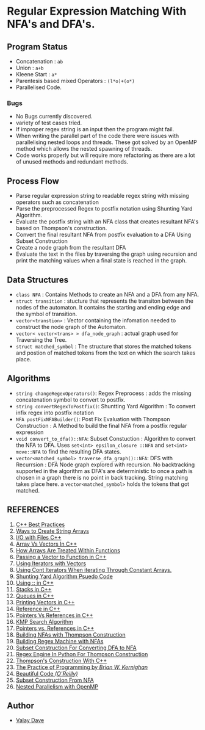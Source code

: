 # Regular Expression Matching With NFA's and DFA's. 

## Program Status 
- Concatenation : `ab`
- Union : `a+b`
- Kleene Start : `a*`
- Parentesis based mixed Operators : `(l*o)+(o*)`
- Parallelised Code. 

### Bugs
- No Bugs currently discovered. 
- variety of test cases tried. 
- If improper regex string is an input then the program might fail.
- When writing the parallel part of the code there were issues with parallelising nested loops and threads. These got solved by an OpenMP method which allows the nested spawning of threads. 
- Code works properly but will require more refactoring as there are a lot of unused methods and redundant methods.

## Process Flow
- Parse regular expression string to readable regex string with missing operators such as concatenation
- Parse the preprocessed Regex to postfix notation using Shunting Yard Algorithm.
- Evaluate the postfix string with an NFA class that creates resultant NFA's based on Thompson's construction. 
- Convert the final resultant NFA from postfix evaluation to a DFA Using Subset Construction
- Create a node graph from the resultant DFA
- Evaluate the text in the files by traversing the graph using recursion and print the matching values when a final state is reached in the graph.

## Data Structures
- `class NFA` : Contains Methods to create an NFA and a DFA from any NFA. 
- `struct transition` : stucture that represents the transiton between the nodes of the automaton. It contains the starting and ending edge and the symbol of transition.
- `vector<transtion>` : Vector containing the infomation needed to construct the node graph of the Automaton.
- `vector< vector<trans> > dfa_node_graph` : actual graph used for Traversing the Tree. 
- `struct matched_symbol` : The structure that stores the matched tokens and postion of matched tokens from the text on which the search takes place. 

## Algorithms 

- `string changeRegexOperators()`: Regex Preprocess : adds the missing concatenation symbol to convert to postfix. 
- `string convertRegexToPostfix()`: Shuntting Yard Algorithm : To convert infix regex into postfix notation
- `NFA postFixNFABuilder()`: Post Fix Evaluation with Thompson Construction : A Method to build the final NFA from a postfix regular expression
- `void convert_to_dfa()::NFA`: Subset Constuction : Algorithm to convert the NFA to DFA. Uses `set<int> epsilon_closure ::NFA` and `set<int> move::NFA` to find the resulting DFA states.  
- `vector<matched_symbol> traverse_dfa_graph()::NFA`: DFS with Recurrsion : DFA Node graph explored with recursion. No backtracking supported in the algorithm as DFA's are deterministic to once a path is chosen in a graph there is no point in back tracking. String matching takes place here.  a `vector<matched_symbol>` holds the tokens that got matched. 

## REFERENCES 

1. [C++ Best Practices](https://github.com/lefticus/cppbestpractices)
2. [Ways to Create String Arrays](https://www.geeksforgeeks.org/array-strings-c-3-different-ways-create/)
3. [I/O with Files C++](http://www.cplusplus.com/doc/tutorial/files/)
4. [Array Vs Vectors In C++](https://www.educba.com/c-plus-plus-vector-vs-array/)
5. [How Arrays Are Treated Within Functions](https://www.geeksforgeeks.org/how-arrays-are-passed-to-functions-in-cc/)
6. [Passing a Vector to Function in C++](https://www.geeksforgeeks.org/passing-vector-function-cpp/)
7. [Using Iterators with Vectors](https://www.geeksforgeeks.org/iterators-c-stl/)
8. [Using Cont Iterators When iterating Through Constant Arrays.](https://stackoverflow.com/questions/15020954/vector-iterator-no-match-for-operator)
9. [Shunting Yard Algorithm Psuedo Code](https://brilliant.org/wiki/shunting-yard-algorithm/)
10. [Using :: in C++](https://stackoverflow.com/questions/15649580/using-in-c)
11. [Stacks in C++](https://www.geeksforgeeks.org/stack-push-and-pop-in-c-stl/)
12. [Queues in C++](https://www.geeksforgeeks.org/queue-cpp-stl/)
13. [Printing Vectors in C++](https://www.techiedelight.com/print-vector-cpp/)
14. [Reference in C++](http://yosefk.com/c++fqa/ref.html)
15. [Pointers Vs References in C++](https://www.geeksforgeeks.org/pointers-vs-references-cpp/)
16. [KMP Search Algorithm](https://en.wikipedia.org/wiki/Knuth%E2%80%93Morris%E2%80%93Pratt_algorithm)
17. [Pointers vs. References in C++](https://stackoverflow.com/questions/57483/what-are-the-differences-between-a-pointer-variable-and-a-reference-variable-in)
18. [Building NFAs with Thompson Construction](https://xysun.github.io/posts/regex-parsing-thompsons-algorithm.html#)
19. [Building Regex Machine with NFAs](https://medium.com/@DmitrySoshnikov/building-a-regexp-machine-part-2-finite-automata-nfa-fragments-5a7c5c005ef0)
20. [Subset Construction For Converting DFA to NFA](https://studylib.net/doc/5870948/the-subset-construction-algorithm)
21. [Regex Engine In Python For Thompson Construction](https://github.com/xysun/regex)
22. [Thompson's Construction With C++](https://github.com/kennyledet/Algorithm-Implementations/tree/master/Thompsons_Construction_Algorithm/C%2B%2B/AlexMathew)  
23. [The Practice of Programming by *Brian W. Kernighan*](http://index-of.co.uk/Etc/The.Practice.of.Programming.-.B.W..Kernighan..pdf)
24. [Beautiful Code *(O'Reilly)*](http://shop.oreilly.com/product/9780596510046.do)
25. [Subset Construction From NFA](http://www.cs.may.ie/staff/jpower/Courses/Previous/parsing/node9.html)
26. [Nested Parallelism with OpenMP](https://docs.oracle.com/cd/E19205-01/819-5270/aewbc/index.html)

## Author 
 - [Valay Dave](<vddave@asu.edu>)
